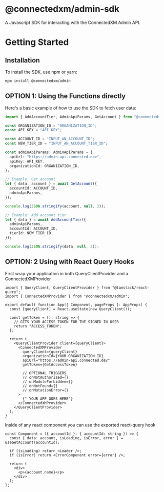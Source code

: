 # @connectedxm/admin-sdk

A Javascript SDK for interacting with the ConnectedXM Admin API.

# Getting Started

## Installation

To install the SDK, use npm or yarn:

```sh
npm install @connectedxm/admin
```

## OPTION 1: Using the Functions directly

Here's a basic example of how to use the SDK to fetch user data:

```typescript
import { AddAccountTier, AdminApiParams, GetAccount } from "@connectedxm/admin";

const ORGANIZATION_ID = "ORGANIZATION_ID";
const API_KEY = "API_KEY";

const ACCOUNT_ID = "INPUT_AN_ACCOUNT_ID";
const NEW_TIER_ID = "INPUT_AN_ACCOUNT_TIER_ID";

const adminApiParams: AdminApiParams = {
  apiUrl: "https://admin-api.connected.dev",
  apiKey: API_KEY,
  organizationId: ORGANIZATION_ID,
};

// Example: Get account
let { data: account } = await GetAccount({
  accountId: ACCOUNT_ID,
  adminApiParams,
});

console.log(JSON.stringify(account, null, 2));

// Example: Add account tier
let { data } = await AddAccountTier({
  adminApiParams,
  accountId: ACCOUNT_ID,
  tierId: NEW_TIER_ID,
});

console.log(JSON.stringify(data, null, 2));
```

## OPTION: 2 Using with React Query Hooks

First wrap your application in both QueryClientProvider and a ConnectedXMProvider

```tsx
import { QueryClient, QueryClientProvider } from "@tanstack/react-query";
import { ConnectedXMProvider } from "@connectedxm/admin";

export default function App({ Component, pageProps }: AppProps) {
  const [queryClient] = React.useState(new QueryClient());

  const getToken = (): string => {
    // GETS YOUR ACCESS TOKEN FOR THE SIGNED IN USER
    return "ACCESS_TOKEN";
  };

  return (
    <QueryClientProvider client={queryClient}>
      <ConnectedXMProvider
        queryClient={queryClient}
        organizationId={YOUR_ORGANIZATION_ID}
        apiUrl="https://admin-api.connected.dev"
        getToken={GetAccessToken}

        // OPTIONAL TRIGGERS
        // onNotAuthorized={}
        // onModuleForbidden={}
        // onNotFound={}
        // onMutationError={}
      >
        {" YOUR APP GOES HERE"}
      </ConnectedXMProvider>
    </QueryClientProvider>
  );
}
```

Inside of any react component you can use the exported react-query hook

```tsx
const Component = ({ accountId }: { accountId: string }) => {
  const { data: account, isLoading, isError, error } = useGetAccount(accountId);

  if (isLoading) return <Loader />;
  if (isError) return <ErrorComponent error={error} />;

  return (
    <div>
      <p>{account.name}</p>
    </div>
  );
};
```
